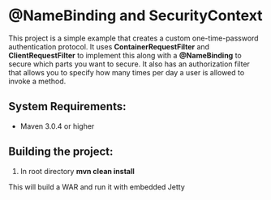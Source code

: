 @NameBinding and SecurityContext
========================

This project is a simple example that creates a custom one-time-password authentication protocol.  It uses **ContainerRequestFilter** and
**ClientRequestFilter** to implement this along with a **@NameBinding** to secure which parts you want to secure.  It also has
an authorization filter that allows you to specify how many times per day a user is allowed to invoke a method.


System Requirements:
-------------------------

- Maven 3.0.4 or higher


Building the project:
-------------------------

1. In root directory **mvn clean install**

This will build a WAR and run it with embedded Jetty